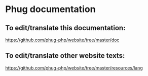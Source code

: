 # Phug documentation

## To edit/translate this documentation:

https://github.com/phug-php/website/tree/master/doc

## To edit/translate other website texts:

https://github.com/phug-php/website/tree/master/resources/lang
